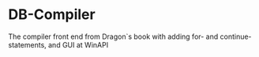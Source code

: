 # DB-Compiler
The compiler front end from Dragon`s book with adding for- and continue-statements, and GUI at WinAPI
